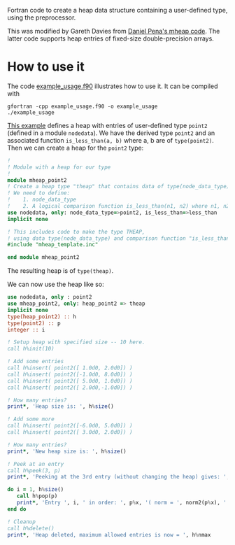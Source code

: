 Fortran code to create a heap data structure containing a user-defined type, using the preprocessor.

This was modified by Gareth Davies from [Daniel Pena's mheap
code](https://github.com/trifling/mheap). The latter code supports heap
entries of fixed-size double-precision arrays.

# How to use it

The code [example_usage.f90](example_usage.f90) illustrates how to use it. It can be compiled with
```
gfortran -cpp example_usage.f90 -o example_usage
./example_usage
```

[This example](example_usage.f90) defines a heap with entries of user-defined type `point2` (defined in a module `nodedata`). We have the derived type `point2` and an associated function `is_less_than(a, b)` where a, b are of `type(point2)`. Then we can create a heap for the `point2` type:
```fortran
!
! Module with a heap for our type
!
module mheap_point2
! Create a heap type "theap" that contains data of type(node_data_type)
! We need to define:
!    1. node_data_type
!    2. A logical comparison function is_less_than(n1, n2) where n1, n2 are type(node_data_type)
use nodedata, only: node_data_type=>point2, is_less_than=>less_than
implicit none

! This includes code to make the type THEAP, 
! using data type(node_data_type) and comparison function "is_less_than"
#include "mheap_template.inc"

end module mheap_point2
```
The resulting heap is of `type(theap)`.

We can now use the heap like so:
```fortran
use nodedata, only : point2
use mheap_point2, only: heap_point2 => theap
implicit none
type(heap_point2) :: h
type(point2) :: p
integer :: i

! Setup heap with specified size -- 10 here.
call h%init(10)

! Add some entries
call h%insert( point2([ 1.0d0, 2.0d0]) )
call h%insert( point2([-1.0d0, 8.0d0]) )
call h%insert( point2([ 5.0d0, 1.0d0]) )
call h%insert( point2([ 2.0d0,-1.0d0]) )

! How many entries?
print*, 'Heap size is: ', h%size()

! Add some more
call h%insert( point2([-6.0d0, 5.0d0]) )
call h%insert( point2([ 3.0d0, 2.0d0]) )

! How many entries?
print*, 'New heap size is: ', h%size()

! Peek at an entry
call h%peek(3, p)
print*, 'Peeking at the 3rd entry (without changing the heap) gives: ', p%x

do i = 1, h%size()
   call h%pop(p) 
   print*, 'Entry ', i, ' in order: ', p%x, '( norm = ', norm2(p%x), ' )'
end do

! Cleanup
call h%delete()
print*, 'Heap deleted, maximum allowed entries is now = ', h%nmax
```
